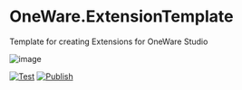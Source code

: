 # OneWare.ExtensionTemplate

Template for creating Extensions for OneWare Studio

![image](https://github.com/ProtopSolutions/OneWare.ExtensionTemplate/assets/25281882/5d8d149e-e158-40d1-99fb-4d56bde3c2d9)

[![Test](https://github.com/ProtopSolutions/OneWare.ExtensionTemplate/actions/workflows/test.yml/badge.svg)](https://github.com/ProtopSolutions/OneWare.ExtensionTemplate/actions/workflows/test.yml)
[![Publish](https://github.com/ProtopSolutions/OneWare.ExtensionTemplate/actions/workflows/publish.yml/badge.svg)](https://github.com/ProtopSolutions/OneWare.ExtensionTemplate/actions/workflows/publish.yml)

